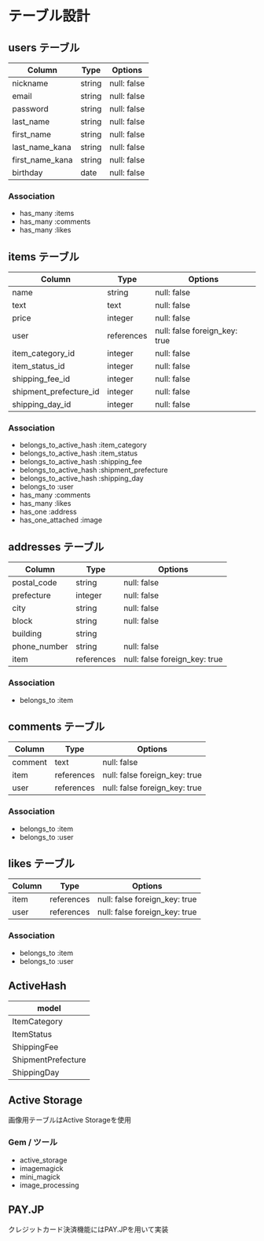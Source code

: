 # テーブル設計

## users テーブル

| Column          | Type   | Options     |
| --------------- | ------ | ----------- |
| nickname        | string | null: false |
| email           | string | null: false |
| password        | string | null: false |
| last_name       | string | null: false |
| first_name      | string | null: false |
| last_name_kana  | string | null: false |
| first_name_kana | string | null: false |
| birthday        | date   | null: false |

### Association

- has_many :items
- has_many :comments
- has_many :likes


## items テーブル

| Column                 | Type       | Options                       |
| ---------------------- | ---------- | ----------------------------- |
| name                   | string     | null: false                   |
| text                   | text       | null: false                   |
| price                  | integer    | null: false                   |
| user                   | references | null: false foreign_key: true |
| item_category_id       | integer    | null: false                   |
| item_status_id         | integer    | null: false                   |
| shipping_fee_id        | integer    | null: false                   |
| shipment_prefecture_id | integer    | null: false                   |
| shipping_day_id        | integer    | null: false                   |


### Association

- belongs_to_active_hash :item_category
- belongs_to_active_hash :item_status
- belongs_to_active_hash :shipping_fee
- belongs_to_active_hash :shipment_prefecture
- belongs_to_active_hash :shipping_day
- belongs_to             :user
- has_many               :comments
- has_many               :likes
- has_one                :address
- has_one_attached       :image


## addresses テーブル

| Column       | Type       | Options                       |
| ------------ | ---------- | ----------------------------- |
| postal_code  | string     | null: false                   |
| prefecture   | integer    | null: false                   |
| city         | string     | null: false                   |
| block        | string     | null: false                   |
| building     | string     |                               |
| phone_number | string     | null: false                   |
| item         | references | null: false foreign_key: true |

### Association

- belongs_to :item


## comments テーブル

| Column  | Type       | Options                       |
| ------- | ---------- | ----------------------------- |
| comment | text       | null: false                   |
| item    | references | null: false foreign_key: true |
| user    | references | null: false foreign_key: true |

### Association

- belongs_to :item
- belongs_to :user

## likes テーブル

| Column    | Type       | Options                       |
| --------- | ---------- | ----------------------------- |
| item      | references | null: false foreign_key: true |
| user      | references | null: false foreign_key: true |

### Association

- belongs_to :item
- belongs_to :user

## ActiveHash 

| model              |
| ------------------ |
| ItemCategory       |
| ItemStatus         |
| ShippingFee        |
| ShipmentPrefecture |
| ShippingDay        |

## Active Storage 
画像用テーブルはActive Storageを使用

### Gem / ツール
- active_storage
- imagemagick
- mini_magick
- image_processing

## PAY.JP
クレジットカード決済機能にはPAY.JPを用いて実装
